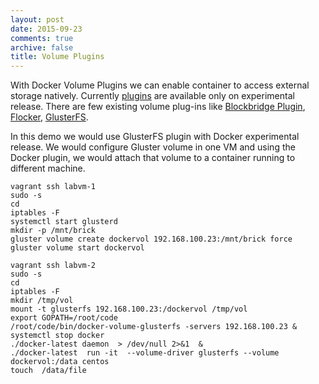 ```yaml
---
layout: post
date: 2015-09-23
comments: true
archive: false
title: Volume Plugins
---
```


With Docker Volume Plugins we can enable container to access external storage natively. Currently [plugins](https://docs.docker.com/extend/plugins/) are available only on experimental release. There are few existing volume plug-ins like [Blockbridge Plugin](https://github.com/blockbridge/blockbridge-docker-volume), [Flocker](https://clusterhq.com/docker-plugin/), [GlusterFS](https://github.com/calavera/docker-volume-glusterfs). 

In this demo we would use GlusterFS plugin with Docker experimental release. We would configure Gluster volume in one VM and using the Docker plugin, we would attach that volume to a container running to different machine.  

<script type="text/javascript" src="https://asciinema.org/a/27058.js" id="asciicast-27058" async  data-theme="solarized-dark"></script>

~~~
vagrant ssh labvm-1
sudo -s
cd
iptables -F
systemctl start glusterd
mkdir -p /mnt/brick
gluster volume create dockervol 192.168.100.23:/mnt/brick force
gluster volume start dockervol 
~~~

~~~
vagrant ssh labvm-2
sudo -s
cd
iptables -F
mkdir /tmp/vol
mount -t glusterfs 192.168.100.23:/dockervol /tmp/vol
export GOPATH=/root/code
/root/code/bin/docker-volume-glusterfs -servers 192.168.100.23 &
systemctl stop docker
./docker-latest daemon  > /dev/null 2>&1  &
./docker-latest  run -it  --volume-driver glusterfs --volume dockervol:/data centos
touch  /data/file
~~~

